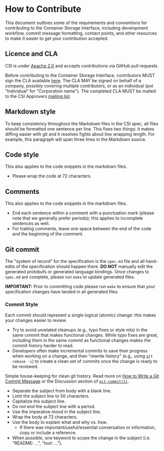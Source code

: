 # How to Contribute

This document outlines some of the requirements and conventions for contributing to the Container Storage Interface, including development workflow, commit message formatting, contact points, and other resources to make it easier to get your contribution accepted.

## Licence and CLA

CSI is under [Apache 2.0](LICENSE) and accepts contributions via GitHub pull requests.

Before contributing to the Container Storage Interface, contributors MUST sign the CLA available [here](https://github.com/container-storage-interface/spec/blob/master/CCLA.pdf).
The CLA MAY be signed on behalf of a company, possibly covering multiple contributors, or as an individual (put "Individual" for "Corporation name").
The completed CLA MUST be mailed to the CSI Approvers [mailing list](container-storage-interface-approvers@googlegroups.com).

## Markdown style

To keep consistency throughout the Markdown files in the CSI spec, all files should be formatted one sentence per line.
This fixes two things: it makes diffing easier with git and it resolves fights about line wrapping length.
For example, this paragraph will span three lines in the Markdown source.

## Code style

This also applies to the code snippets in the markdown files.

* Please wrap the code at 72 characters.

## Comments

This also applies to the code snippets in the markdown files.

* End each sentence within a comment with a punctuation mark (please note that we generally prefer periods); this applies to incomplete sentences as well.
* For trailing comments, leave one space between the end of the code and the beginning of the comment.

## Git commit

The "system of record" for the specification is the `spec.md` file and all hand-edits of the specification should happen there.
**DO NOT** manually edit the generated protobufs or generated language bindings.
Once changes to `spec.md` are complete, please run `make` to update generated files.

**IMPORTANT:** Prior to committing code please run `make` to ensure that your specification changes have landed in all generated files.

### Commit Style

Each commit should represent a single logical (atomic) change: this makes your changes easier to review.

* Try to avoid unrelated cleanups (e.g., typo fixes or style nits) in the same commit that makes functional changes.
  While typo fixes are great, including them in the same commit as functional changes makes the commit history harder to read.
* Developers often make incremental commits to save their progress when working on a change, and then “rewrite history” (e.g., using `git rebase -i`) to create a clean set of commits once the change is ready to be reviewed.

Simple house-keeping for clean git history.
Read more on [How to Write a Git Commit Message](http://chris.beams.io/posts/git-commit/) or the Discussion section of [`git-commit(1)`](http://git-scm.com/docs/git-commit).

* Separate the subject from body with a blank line.
* Limit the subject line to 50 characters.
* Capitalize the subject line.
* Do not end the subject line with a period.
* Use the imperative mood in the subject line.
* Wrap the body at 72 characters.
* Use the body to explain what and why vs. how.
  * If there was important/useful/essential conversation or information, copy or include a reference.
* When possible, one keyword to scope the change in the subject (i.e. "README: ...", "tool: ...").
